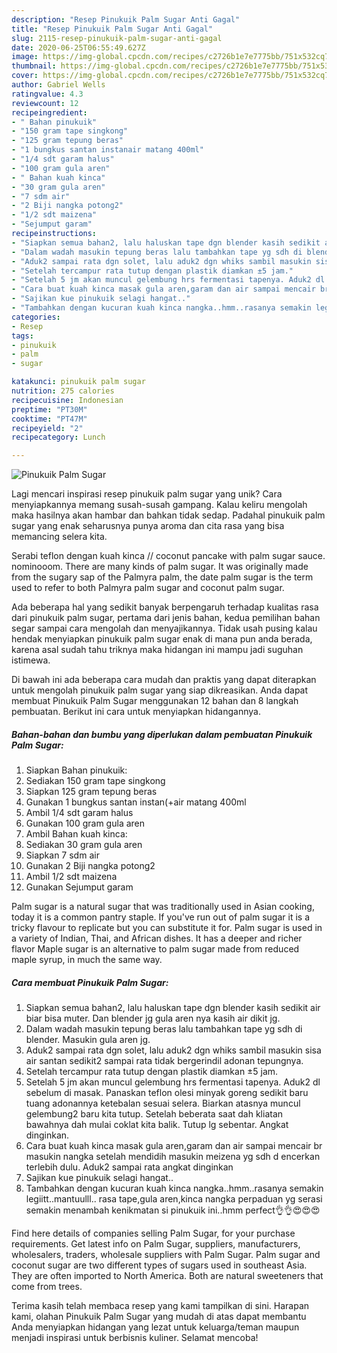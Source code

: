 ```yaml
---
description: "Resep Pinukuik Palm Sugar Anti Gagal"
title: "Resep Pinukuik Palm Sugar Anti Gagal"
slug: 2115-resep-pinukuik-palm-sugar-anti-gagal
date: 2020-06-25T06:55:49.627Z
image: https://img-global.cpcdn.com/recipes/c2726b1e7e7775bb/751x532cq70/pinukuik-palm-sugar-foto-resep-utama.jpg
thumbnail: https://img-global.cpcdn.com/recipes/c2726b1e7e7775bb/751x532cq70/pinukuik-palm-sugar-foto-resep-utama.jpg
cover: https://img-global.cpcdn.com/recipes/c2726b1e7e7775bb/751x532cq70/pinukuik-palm-sugar-foto-resep-utama.jpg
author: Gabriel Wells
ratingvalue: 4.3
reviewcount: 12
recipeingredient:
- " Bahan pinukuik"
- "150 gram tape singkong"
- "125 gram tepung beras"
- "1 bungkus santan instanair matang 400ml"
- "1/4 sdt garam halus"
- "100 gram gula aren"
- " Bahan kuah kinca"
- "30 gram gula aren"
- "7 sdm air"
- "2 Biji nangka potong2"
- "1/2 sdt maizena"
- "Sejumput garam"
recipeinstructions:
- "Siapkan semua bahan2, lalu haluskan tape dgn blender kasih sedikit air biar bisa muter. Dan blender jg gula aren nya kasih air dikit jg."
- "Dalam wadah masukin tepung beras lalu tambahkan tape yg sdh di blender. Masukin gula aren jg."
- "Aduk2 sampai rata dgn solet, lalu aduk2 dgn whiks sambil masukin sisa air santan sedikit2 sampai rata tidak bergerindil adonan tepungnya."
- "Setelah tercampur rata tutup dengan plastik diamkan ±5 jam."
- "Setelah 5 jm akan muncul gelembung hrs fermentasi tapenya. Aduk2 dl sebelum di masak. Panaskan teflon olesi minyak goreng sedikit baru tuang adonannya ketebalan sesuai selera. Biarkan atasnya muncul gelembung2 baru kita tutup. Setelah beberata saat dah kliatan bawahnya dah mulai coklat kita balik. Tutup lg sebentar. Angkat dinginkan."
- "Cara buat kuah kinca masak gula aren,garam dan air sampai mencair br masukin nangka setelah mendidih masukin meizena yg sdh d encerkan terlebih dulu. Aduk2 sampai rata angkat dinginkan"
- "Sajikan kue pinukuik selagi hangat.."
- "Tambahkan dengan kucuran kuah kinca nangka..hmm..rasanya semakin legiitt..mantuulll.. rasa tape,gula aren,kinca nangka perpaduan yg serasi semakin menambah kenikmatan si pinukuik ini..hmm perfect👌👌😍😍😍"
categories:
- Resep
tags:
- pinukuik
- palm
- sugar

katakunci: pinukuik palm sugar 
nutrition: 275 calories
recipecuisine: Indonesian
preptime: "PT30M"
cooktime: "PT47M"
recipeyield: "2"
recipecategory: Lunch

---
```



![Pinukuik Palm Sugar](https://img-global.cpcdn.com/recipes/c2726b1e7e7775bb/751x532cq70/pinukuik-palm-sugar-foto-resep-utama.jpg)

Lagi mencari inspirasi resep pinukuik palm sugar yang unik? Cara menyiapkannya memang susah-susah gampang. Kalau keliru mengolah maka hasilnya akan hambar dan bahkan tidak sedap. Padahal pinukuik palm sugar yang enak seharusnya punya aroma dan cita rasa yang bisa memancing selera kita.

Serabi teflon dengan kuah kinca // coconut pancake with palm sugar sauce. nominooom. There are many kinds of palm sugar. It was originally made from the sugary sap of the Palmyra palm, the date palm sugar is the term used to refer to both Palmyra palm sugar and coconut palm sugar.

Ada beberapa hal yang sedikit banyak berpengaruh terhadap kualitas rasa dari pinukuik palm sugar, pertama dari jenis bahan, kedua pemilihan bahan segar sampai cara mengolah dan menyajikannya. Tidak usah pusing kalau hendak menyiapkan pinukuik palm sugar enak di mana pun anda berada, karena asal sudah tahu triknya maka hidangan ini mampu jadi suguhan istimewa.


Di bawah ini ada beberapa cara mudah dan praktis yang dapat diterapkan untuk mengolah pinukuik palm sugar yang siap dikreasikan. Anda dapat membuat Pinukuik Palm Sugar menggunakan 12 bahan dan 8 langkah pembuatan. Berikut ini cara untuk menyiapkan hidangannya.

<!--inarticleads1-->

##### Bahan-bahan dan bumbu yang diperlukan dalam pembuatan Pinukuik Palm Sugar:

1. Siapkan  Bahan pinukuik:
1. Sediakan 150 gram tape singkong
1. Siapkan 125 gram tepung beras
1. Gunakan 1 bungkus santan instan(+air matang 400ml
1. Ambil 1/4 sdt garam halus
1. Gunakan 100 gram gula aren
1. Ambil  Bahan kuah kinca:
1. Sediakan 30 gram gula aren
1. Siapkan 7 sdm air
1. Gunakan 2 Biji nangka potong2
1. Ambil 1/2 sdt maizena
1. Gunakan Sejumput garam


Palm sugar is a natural sugar that was traditionally used in Asian cooking, today it is a common pantry staple. If you&#39;ve run out of palm sugar it is a tricky flavour to replicate but you can substitute it for. Palm sugar is used in a variety of Indian, Thai, and African dishes. It has a deeper and richer flavor Maple sugar is an alternative to palm sugar made from reduced maple syrup, in much the same way. 

<!--inarticleads2-->

##### Cara membuat Pinukuik Palm Sugar:

1. Siapkan semua bahan2, lalu haluskan tape dgn blender kasih sedikit air biar bisa muter. Dan blender jg gula aren nya kasih air dikit jg.
1. Dalam wadah masukin tepung beras lalu tambahkan tape yg sdh di blender. Masukin gula aren jg.
1. Aduk2 sampai rata dgn solet, lalu aduk2 dgn whiks sambil masukin sisa air santan sedikit2 sampai rata tidak bergerindil adonan tepungnya.
1. Setelah tercampur rata tutup dengan plastik diamkan ±5 jam.
1. Setelah 5 jm akan muncul gelembung hrs fermentasi tapenya. Aduk2 dl sebelum di masak. Panaskan teflon olesi minyak goreng sedikit baru tuang adonannya ketebalan sesuai selera. Biarkan atasnya muncul gelembung2 baru kita tutup. Setelah beberata saat dah kliatan bawahnya dah mulai coklat kita balik. Tutup lg sebentar. Angkat dinginkan.
1. Cara buat kuah kinca masak gula aren,garam dan air sampai mencair br masukin nangka setelah mendidih masukin meizena yg sdh d encerkan terlebih dulu. Aduk2 sampai rata angkat dinginkan
1. Sajikan kue pinukuik selagi hangat..
1. Tambahkan dengan kucuran kuah kinca nangka..hmm..rasanya semakin legiitt..mantuulll.. rasa tape,gula aren,kinca nangka perpaduan yg serasi semakin menambah kenikmatan si pinukuik ini..hmm perfect👌👌😍😍😍


Find here details of companies selling Palm Sugar, for your purchase requirements. Get latest info on Palm Sugar, suppliers, manufacturers, wholesalers, traders, wholesale suppliers with Palm Sugar. Palm sugar and coconut sugar are two different types of sugars used in southeast Asia. They are often imported to North America. Both are natural sweeteners that come from trees. 

Terima kasih telah membaca resep yang kami tampilkan di sini. Harapan kami, olahan Pinukuik Palm Sugar yang mudah di atas dapat membantu Anda menyiapkan hidangan yang lezat untuk keluarga/teman maupun menjadi inspirasi untuk berbisnis kuliner. Selamat mencoba!
